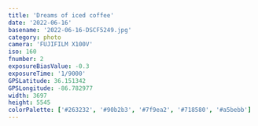 ```yaml
---
title: 'Dreams of iced coffee'
date: '2022-06-16'
basename: '2022-06-16-DSCF5249.jpg'
category: photo
camera: 'FUJIFILM X100V'
iso: 160
fnumber: 2
exposureBiasValue: -0.3
exposureTime: '1/9000'
GPSLatitude: 36.151342
GPSLongitude: -86.782977
width: 3697
height: 5545
colorPalette: ['#263232', '#90b2b3', '#7f9ea2', '#718580', '#a5bebb']
---
```

